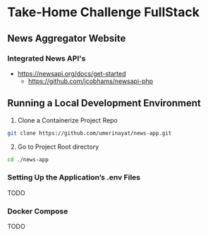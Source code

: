 # Take-Home Challenge FullStack

## News Aggregator Website

### Integrated News API's

- https://newsapi.org/docs/get-started
    -    https://github.com/jcobhams/newsapi-php


## Running a Local Development Environment

1. Clone a Containerize Project Repo

```bash
git clone https://github.com/umerinayat/news-app.git
```

2. Go to Project Root directory

```bash
cd ./news-app
```

### Setting Up the Application’s .env Files


TODO


### Docker Compose

TODO


